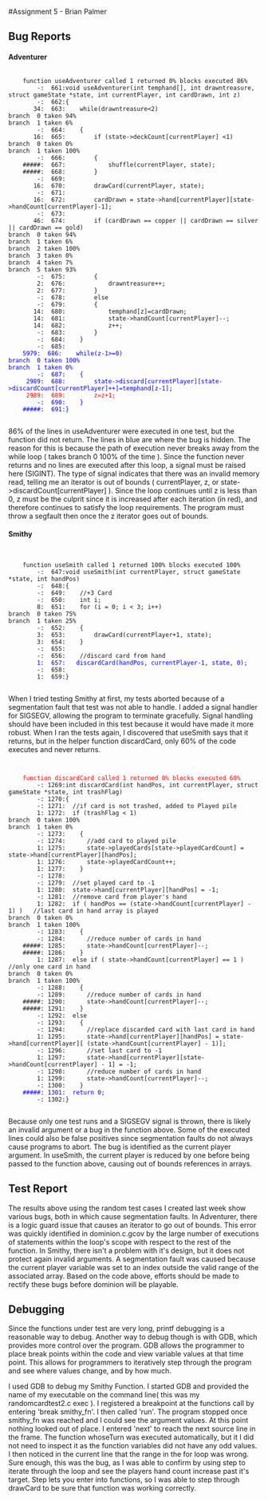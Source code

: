 #Assignment 5 - Brian Palmer
## Bug Reports

#### Adventurer
<pre><code>
	function useAdventurer called 1 returned 0% blocks executed 86%
        -:  661:void useAdventurer(int temphand[], int drawntreasure, struct gameState *state, int currentPlayer, int cardDrawn, int z)
        -:  662:{
       34:  663:	while(drawntreasure<2)
branch  0 taken 94%
branch  1 taken 6%
        -:  664:	{
       16:  665:		if (state->deckCount[currentPlayer] <1)
branch  0 taken 0%
branch  1 taken 100%
        -:  666:		{
    #####:  667:			shuffle(currentPlayer, state);
    #####:  668:		}
        -:  669:
       16:  670:		drawCard(currentPlayer, state);
        -:  671:
       16:  672:		cardDrawn = state->hand[currentPlayer][state->handCount[currentPlayer]-1];
        -:  673:
       46:  674:		if (cardDrawn == copper || cardDrawn == silver || cardDrawn == gold)
branch  0 taken 94%
branch  1 taken 6%
branch  2 taken 100%
branch  3 taken 0%
branch  4 taken 7%
branch  5 taken 93%
        -:  675:		{
        2:  676:			drawntreasure++;
        2:  677:		}
        -:  678:		else
        -:  679:		{
       14:  680:			temphand[z]=cardDrawn;
       14:  681:			state->handCount[currentPlayer]--;
       14:  682:			z++;
        -:  683:		}
        -:  684:	}
        -:  685:
<span style="color:blue">	 5979:  686:	while(z-1>=0)
branch  0 taken 100%
branch  1 taken 0%
        -:  687:	{
     2989:  688:		state->discard[currentPlayer][state->discardCount[currentPlayer]++]=temphand[z-1];
<span style="color:red">     2989:  689:		z=z+1; </span>
        -:  690:	}
    #####:  691:}  
</span>
</code></pre>

86% of the lines in useAdventurer were executed in one test, but the function did not return. The lines in blue are where the bug is hidden. The reason for this is because the path of execution never breaks away from the while loop ( takes branch 0 100% of the time ). Since the function never returns and no lines are executed after this loop, a signal must be raised here (SIGINT). The type of signal indicates that there was an invalid memory read, telling me an iterator is out of bounds ( currentPlayer, z, or  state->discardCount[currentPlayer] ). Since the loop continues until z is less than 0, z must be the culprit since it is increased after each iteration (in red), and therefore continues to satisfy the loop requirements. The program must throw a segfault then once the z iterator goes out of bounds.

#### Smithy

<pre><code>

	function useSmith called 1 returned 100% blocks executed 100%
        -:  647:void useSmith(int currentPlayer, struct gameState *state, int handPos)
        -:  648:{
        -:  649:	//+3 Card
        -:  650:	int i;
        8:  651:	for (i = 0; i < 3; i++)
branch  0 taken 75%
branch  1 taken 25%
        -:  652:	{
        3:  653:		drawCard(currentPlayer+1, state);
        3:  654:	}
        -:  655:
        -:  656:	//discard card from hand
<span style="color:blue">        1:  657:	discardCard(handPos, currentPlayer-1, state, 0); </span>
        -:  658:
        1:  659:}

</code></pre>

When I tried testing Smithy at first, my tests aborted because of a segmentation fault that test was not able to handle. I added a signal handler for SIGSEGV, allowing the program to terminate gracefully. Signal handling should have been included in this test because it would have made it more robust. When I ran the tests again, I discovered that useSmith says that it returns, but in the helper function discardCard, only 60% of the code executes and never returns.

<pre><code>

<span style="color:red">	function discardCard called 1 returned 0% blocks executed 60% </span>
        -: 1269:int discardCard(int handPos, int currentPlayer, struct gameState *state, int trashFlag)
        -: 1270:{
        -: 1271:  //if card is not trashed, added to Played pile
        1: 1272:  if (trashFlag < 1)
branch  0 taken 100%
branch  1 taken 0%
        -: 1273:    {
        -: 1274:      //add card to played pile
        1: 1275:      state->playedCards[state->playedCardCount] = state->hand[currentPlayer][handPos];
        1: 1276:      state->playedCardCount++;
        1: 1277:    }
        -: 1278:
        -: 1279:  //set played card to -1
        1: 1280:  state->hand[currentPlayer][handPos] = -1;
        -: 1281:  //remove card from player's hand
        1: 1282:  if ( handPos == (state->handCount[currentPlayer] - 1) ) 	//last card in hand array is played
branch  0 taken 0%
branch  1 taken 100%
        -: 1283:    {
        -: 1284:      //reduce number of cards in hand
    #####: 1285:      state->handCount[currentPlayer]--;
    #####: 1286:    }
        1: 1287:  else if ( state->handCount[currentPlayer] == 1 ) //only one card in hand
branch  0 taken 0%
branch  1 taken 100%
        -: 1288:    {
        -: 1289:      //reduce number of cards in hand
    #####: 1290:      state->handCount[currentPlayer]--;
    #####: 1291:    }
        -: 1292:  else
        -: 1293:    {
        -: 1294:      //replace discarded card with last card in hand
        1: 1295:      state->hand[currentPlayer][handPos] = state->hand[currentPlayer][ (state->handCount[currentPlayer] - 1)];
        -: 1296:      //set last card to -1
        1: 1297:      state->hand[currentPlayer][state->handCount[currentPlayer] - 1] = -1;
        -: 1298:      //reduce number of cards in hand
        1: 1299:      state->handCount[currentPlayer]--;
        -: 1300:    }
<span style="color:blue">    #####: 1301:  return 0; </span>
        -: 1302:}

</code></pre>

Because only one test runs and a SIGSEGV signal is thrown, there is likely an invalid argument or a bug in the function above. Some of the executed lines could also be false positives since segmentation faults do not always cause programs to abort. The bug is identified as the current player argument. In useSmith, the current player is reduced by one before being passed to the function above, causing out of bounds references in arrays.


## Test Report

The results above using the random test cases I created last week show various bugs, both in which cause segmentation faults. In Adventurer, there is a logic guard issue that causes an iterator to go out of bounds. This error was quickly identified in dominion.c.gcov by the large number of executions of statements within the loop's scope with respect to the rest of the function. In Smithy, there isn't a problem with it's design, but it does not protect again invalid arguments. A segmentation fault was caused because the current player variable was set to an index outside the valid range of the associated array. Based on the code above, efforts should be made to rectify these bugs before dominion will be playable.

## Debugging

Since the functions under test are very long, printf debugging is a reasonable way to debug. Another way to debug though is with GDB, which provides more control over the program. GDB allows the programmer to place break points within the code and view variable values at that time point. This allows for programmers to iteratively step through the program and see where values change, and by how much.

I used GDB to debug my Smithy Function. I started GDB and provided the name of my executable on the command line( this was my randomcardtest2.c exec ). I registered a breakpoint at the functions call by entering 'break smithy_fn'. I then called 'run'.
The program stopped once smithy_fn was reached and I could see the argument values. At this point nothing looked out of place. I entered 'next' to reach the next source line in the frame. The function whoseTurn was executed automatically, but it I did not need to inspect it as the function variables did not have any odd values. I then noticed in the current line that the range in the for loop was wrong. Sure enough, this was the bug, as I was able to confirm by using step to iterate through the loop and see the players hand count increase past it's target. Step lets you enter into functions, so I was able to step through drawCard to be sure that function was working correctly.


